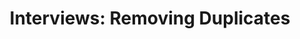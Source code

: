 ---
title: Interviews&#58; Removing Duplicates
layout: interviewpost
category: Linked List
excerpt: What 
index: 0
gistlink: https://gist.github.com/30percent/227b4bfa2960f5b131d0
---